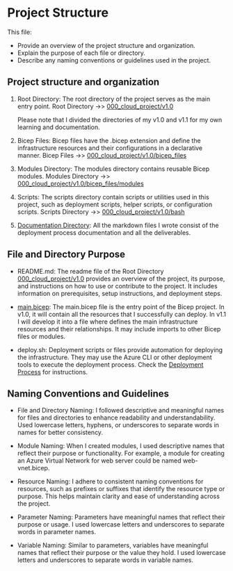 # Project Structure

This file:

- Provide an overview of the project structure and organization.
- Explain the purpose of each file or directory.
- Describe any naming conventions or guidelines used in the project.

## Project structure and organization

1. Root Directory: The root directory of the project serves as the main entry point.
   Root Directory ->> [000_cloud_project/v1.0](https://github.com/techgrounds/techgrounds-anj-dtmr/tree/main/000_cloud_project/v1.0)

   Please note that I divided the directories of my v1.0 and v1.1 for my own learning and documentation.

2. Bicep Files: Bicep files have the .bicep extension and define the infrastructure resources and their configurations in a declarative manner.
   Bicep Files ->> [000_cloud_project/v1.0/bicep_files](https://github.com/techgrounds/techgrounds-anj-dtmr/tree/main/000_cloud_project/v1.0/bicep_files)

3. Modules Directory: The modules directory contains reusable Bicep modules.
   Modules Directory ->> [000_cloud_project/v1.0/bicep_files/modules](https://github.com/techgrounds/techgrounds-anj-dtmr/tree/main/000_cloud_project/v1.0/bicep_files/modules)

4. Scripts: The scripts directory contain scripts or utilities used in this project, such as deployment scripts, helper scripts, or configuration scripts.
   Scripts Directory ->> [000_cloud_project/v1.0/bash](https://github.com/techgrounds/techgrounds-anj-dtmr/tree/main/000_cloud_project/v1.0/bash)

5. [Documentation Directory](https://github.com/techgrounds/techgrounds-anj-dtmr/tree/main/000_cloud_project/v1.0/Documentation): All the markdown files I wrote consist of the deployment process documentation and all the deliverables.

## File and Directory Purpose

- README.md: The readme file of the Root Directory [000_cloud_project/v1.0](https://github.com/techgrounds/techgrounds-anj-dtmr/blob/main/000_cloud_project/v1.0/README.md) provides an overview of the project, its purpose, and instructions on how to use or contribute to the project. It includes information on prerequisites, setup instructions, and deployment steps.

- [main.bicep](https://github.com/techgrounds/techgrounds-anj-dtmr/blob/main/000_cloud_project/v1.0/bicep_files/main.bicep): The main.bicep file is the entry point of the Bicep project. In v1.0, it will contain all the resources that I successfully can deploy. In v1.1 I will develop it into a file where defines the main infrastructure resources and their relationships. It may include imports to other Bicep files or modules.

- deploy.sh: Deployment scripts or files provide automation for deploying the infrastructure. They may use the Azure CLI or other deployment tools to execute the deployment process. Check the [Deployment Process](https://github.com/techgrounds/techgrounds-anj-dtmr/blob/main/000_cloud_project/v1.0/Documentation/04_deployment_process.md) for instructions.

## Naming Conventions and Guidelines

- File and Directory Naming: I followed descriptive and meaningful names for files and directories to enhance readability and understandability. Used lowercase letters, hyphens, or underscores to separate words in names for better consistency.

- Module Naming: When I created modules, I used descriptive names that reflect their purpose or functionality. For example, a module for creating an Azure Virtual Network for web server could be named web-vnet.bicep.

- Resource Naming: I adhere to consistent naming conventions for resources, such as prefixes or suffixes that identify the resource type or purpose. This helps maintain clarity and ease of understanding across the project.

- Parameter Naming: Parameters have meaningful names that reflect their purpose or usage. I used lowercase letters and underscores to separate words in parameter names.

- Variable Naming: Similar to parameters, variables have meaningful names that reflect their purpose or the value they hold. I used lowercase letters and underscores to separate words in variable names.
